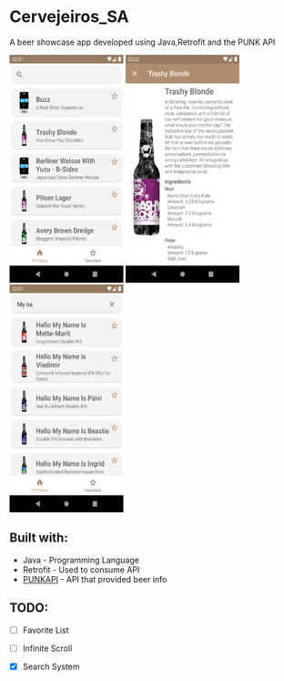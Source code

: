 # Cervejeiros_SA
A beer showcase app developed using Java,Retrofit and the PUNK API

<img src="./readme/MainView.png" width="200" height="400" /> <img src="./readme/BeerDetailsView.png" width="200" height="400" /> <img src="./readme/Search.png" width="200" height="400" />

## Built with:
* Java - Programming Language
* Retrofit - Used to consume API 
* [PUNKAPI](https://punkapi.com/documentation/v2) - API that provided beer info


## TODO:
- [ ] Favorite List
- [ ] Infinite Scroll
- [X] Search System



